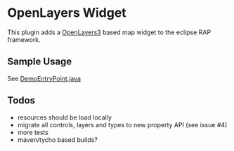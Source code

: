 # OpenLayers Widget

This plugin adds a [OpenLayers3](http://openlayers.org) based map widget to the eclipse RAP framework.

## Sample Usage

See [DemoEntryPoint.java](src/org/polymap/rap/openlayers/demo/DemoEntryPoint.java)

## Todos

* resources should be load locally
* migrate all controls, layers and types to new property API (see issue #4)
* more tests
* maven/tycho based builds?
 



